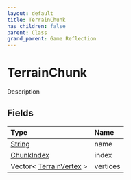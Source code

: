 ```yaml
---
layout: default
title: TerrainChunk
has_children: false
parent: Class
grand_parent: Game Reflection
---
```

# TerrainChunk
Description 

## Fields

| Type | Name |
|:-------------|:--------------|
| [String](/docs/game-reflection/components/string) | name |
| [ChunkIndex](/docs/game-reflection/classes/chunk_index) | index |
| Vector< [TerrainVertex](/docs/game-reflection/classes/terrain_vertex) > | vertices |

